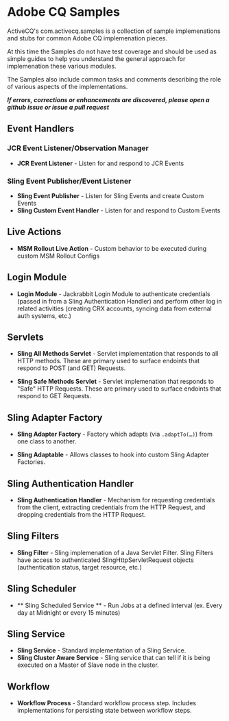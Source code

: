 # Adobe CQ Samples

ActiveCQ's com.activecq.samples is a collection of sample implemenations and stubs for common Adobe CQ implemenation pieces.

At this time the Samples do not have test coverage and should be used as simple guides to help you understand the general approach for implemenation these various modules.

The Samples also include common tasks and comments describing the role of various aspects of the implementations.

__*If errors, corrections or enhancements are discovered, please open a github issue or issue a pull request*__

## Event Handlers

### JCR Event Listener/Observation Manager

- **JCR Event Listener** - Listen for and respond to JCR Events

### Sling Event Publisher/Event Listener

- **Sling Event Publisher** - Listen for Sling Events and create Custom Events
- **Sling Custom Event Handler** - Listen for and respond to Custom Events

## Live Actions

- **MSM Rollout Live Action** - Custom behavior to be executed during custom MSM Rollout Configs

## Login Module

- **Login Module** - Jackrabbit Login Module to authenticate credentials (passed in from a Sling Authentication Handler) and perform other log in related activities (creating CRX accounts, syncing data from external auth systems, etc.)

## Servlets

- **Sling All Methods Servlet** - Servlet implementation that responds to all HTTP methods. These are primary used to surface endoints that respond to POST (and GET) Requests.

- **Sling Safe Methods Servlet** - Servlet implemenation that responds to "Safe" HTTP Requests. These are primary used to surface endoints that respond to GET Requests.

## Sling Adapter Factory

- **Sling Adapter Factory** - Factory which adapts (via `.adaptTo(…)`) from one class to another.

- **Sling Adaptable** - Allows classes to hook into custom Sling Adapter Factories.

## Sling Authentication Handler

- **Sling Authentication Handler** - Mechanism for requesting credentials from the client, extracting credentials from the HTTP Request, and dropping credentials from the HTTP Request.

## Sling Filters

- **Sling Filter** - Sling implemenation of a Java Servlet Filter. Sling Filters have access to authenticated SlingHttpServletRequest objects (authentication status, target resource, etc.)

## Sling Scheduler

- ** Sling Scheduled Service ** - Run Jobs at a defined interval (ex. Every day at Midnight or every 15 minutes)

## Sling Service

- **Sling Service** - Standard implementation of a Sling Service.
- **Sling Cluster Aware Service** - Sling service that can tell if it is being executed on a Master of Slave node in the cluster.

## Workflow

- **Workflow Process** - Standard workflow process step. Includes implementations for persisting state between workflow steps.
